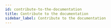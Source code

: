 ```yaml
---
id: contribute-to-the-documentation
title: Contribute to the documentation
sidebar_label: Contribute to the documentation
---
```

